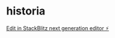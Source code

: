 # historia

[Edit in StackBlitz next generation editor ⚡️](https://stackblitz.com/~/github.com/pekarnick/historia)